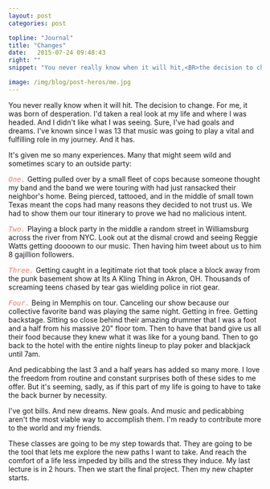 ```yaml
---
layout: post
categories: post

topline: "Journal" 
title: "Changes"
date:   2015-07-24 09:48:43
right: ""
snippet: "You never really know when it will hit,<BR>the decision to change."

image: /img/blog/post-heros/me.jpg
---
```

You never really know when it will hit. The decision to change. For me, it was born of desperation. I'd taken a real look at my life and where I was headed. And I didn't like what I was seeing. Sure, I've had goals and dreams. I've known since I was 13 that music was going to play a vital and fulfilling role in my journey. And it has. 

It's given me so many experiences. <!--break--> Many that might seem wild and sometimes scary to an outside party:

<span class="purty">One.</span> Getting pulled over by a small fleet of cops because someone thought my band and the band we were touring with had just ransacked their neighbor's home. Being pierced, tattooed, and in the middle of small town Texas meant the cops had many reasons they decided to not trust us. We had to show them our tour itinerary to prove we had no malicious intent. 

<span class="purty">Two.</span> Playing a block party in the middle a random street in Williamsburg across the river from NYC. Look out at the dismal crowd and seeing Reggie Watts getting doooown to our music. Then having him tweet about us to him 8 gajillion followers. 

<span class="purty">Three.</span> Getting caught in a legitimate riot that took place a block away from the punk basement show at Its A Kling Thing in Akron, OH. Thousands of screaming teens chased by tear gas wielding police in riot gear. 

<span class="purty">Four.</span> Being in Memphis on tour. Canceling our show because our collective favorite band was playing the same night. Getting in free. Getting backstage. Sitting so close behind their amazing drummer that I was a foot and a half from his massive 20" floor tom. Then to have that band give us all their food because they knew what it was like for a young band. Then to go back to the hotel with the entire nights lineup to play poker and blackjack until 7am. 

And pedicabbing the last 3 and a half years has added so many more. I love the freedom from routine and constant surprises both of these sides to me offer. But it's seeming, sadly, as if this part of my life is going to have to take the back burner by necessity. 

I've got bills. And new dreams. New goals. And music and pedicabbing aren't the most viable way to accomplish them. I'm ready to contribute more to the world and my friends. 

These classes are going to be my step towards that. They are going to be the tool that lets me explore the new paths I want to take. And reach the comfort of a life less impeded by bills and the stress they induce. My last lecture is in 2 hours. Then we start the final project. Then my new chapter starts. 



<style type="text/css">
    .purty {
        font-style:italic;
        color: #ee7961;
        font-family: "Lucida Console", "Lucida Sans Typewriter", Monaco, "Bitstream Vera Sans Mono", monospace;
    }
   
</style>
